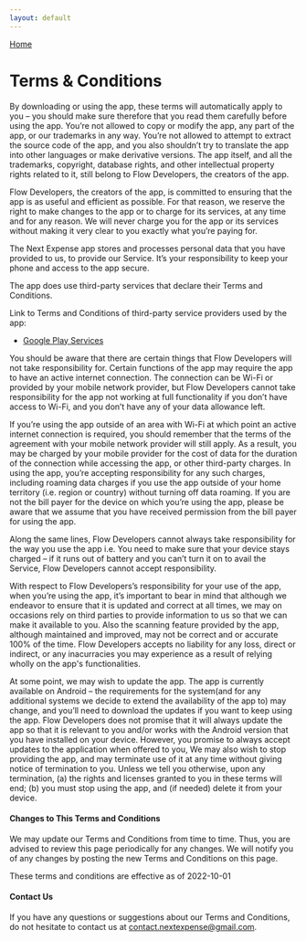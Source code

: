 ```yaml
---
layout: default
---
```


[Home](/Home)

# Terms & Conditions

By downloading or using the app, these terms will automatically apply to you – you should make sure therefore that you read them carefully before using the app. You’re not allowed to copy or modify the app, any part of the app, or our trademarks in any way. You’re not allowed to attempt to extract the source code of the app, and you also shouldn’t try to translate the app into other languages or make derivative versions. The app itself, and all the trademarks, copyright, database rights, and other intellectual property rights related to it, still belong to Flow Developers, the creators of the app.

Flow Developers, the creators of the app, is committed to ensuring that the app is as useful and efficient as possible. For that reason, we reserve the right to make changes to the app or to charge for its services, at any time and for any reason. We will never charge you for the app or its services without making it very clear to you exactly what you’re paying for.

The Next Expense app stores and processes personal data that you have provided to us, to provide our Service. It’s your responsibility to keep your phone and access to the app secure. 

The app does use third-party services that declare their Terms and Conditions.

Link to Terms and Conditions of third-party service providers used by the app:

* [Google Play Services](https://policies.google.com/privacy)

You should be aware that there are certain things that Flow Developers will not take responsibility for. Certain functions of the app may require the app to have an active internet connection. The connection can be Wi-Fi or provided by your mobile network provider, but Flow Developers cannot take responsibility for the app not working at full functionality if you don’t have access to Wi-Fi, and you don’t have any of your data allowance left.

If you’re using the app outside of an area with Wi-Fi at which point an active internet connection is required, you should remember that the terms of the agreement with your mobile network provider will still apply. As a result, you may be charged by your mobile provider for the cost of data for the duration of the connection while accessing the app, or other third-party charges. In using the app, you’re accepting responsibility for any such charges, including roaming data charges if you use the app outside of your home territory (i.e. region or country) without turning off data roaming. If you are not the bill payer for the device on which you’re using the app, please be aware that we assume that you have received permission from the bill payer for using the app.

Along the same lines, Flow Developers cannot always take responsibility for the way you use the app i.e. You need to make sure that your device stays charged – if it runs out of battery and you can’t turn it on to avail the Service, Flow Developers cannot accept responsibility.

With respect to Flow Developers’s responsibility for your use of the app, when you’re using the app, it’s important to bear in mind that although we endeavor to ensure that it is updated and correct at all times, we may on occasions rely on third parties to provide information to us so that we can make it available to you. Also the scanning feature provided by the app, although maintained and improved, may not be correct and or accurate 100% of the time. Flow Developers accepts no liability for any loss, direct or indirect, or any inacurracies you may experience as a result of relying wholly on the app's functionalities. 

At some point, we may wish to update the app. The app is currently available on Android – the requirements for the system(and for any additional systems we decide to extend the availability of the app to) may change, and you’ll need to download the updates if you want to keep using the app. Flow Developers does not promise that it will always update the app so that it is relevant to you and/or works with the Android version that you have installed on your device. However, you promise to always accept updates to the application when offered to you, We may also wish to stop providing the app, and may terminate use of it at any time without giving notice of termination to you. Unless we tell you otherwise, upon any termination, (a) the rights and licenses granted to you in these terms will end; (b) you must stop using the app, and (if needed) delete it from your device.

#### Changes to This Terms and Conditions

We may update our Terms and Conditions from time to time. Thus, you are advised to review this page periodically for any changes. We will notify you of any changes by posting the new Terms and Conditions on this page.

These terms and conditions are effective as of 2022-10-01

#### Contact Us

If you have any questions or suggestions about our Terms and Conditions, do not hesitate to contact us at contact.nextexpense@gmail.com. 